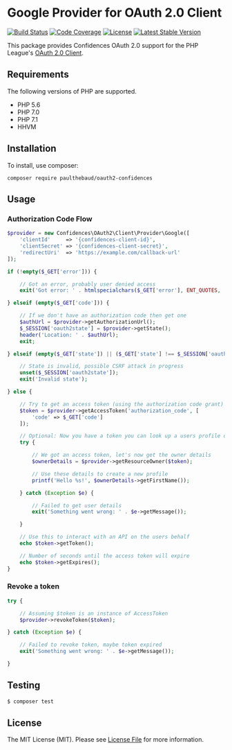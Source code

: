# Google Provider for OAuth 2.0 Client

[![Build Status](https://img.shields.io/travis/paul-thebaud/oauth2-confidences.svg)](https://travis-ci.org/paul-thebaud/oauth2-confidences)
[![Code Coverage](https://img.shields.io/coveralls/paul-thebaud/oauth2-confidences.svg)](https://coveralls.io/r/paul-thebaud/oauth2-confidences)
[![License](https://img.shields.io/packagist/l/paulthebaud/oauth2-confidences.svg)](https://github.com/paul-thebaud/oauth2-confidences/blob/master/LICENSE)
[![Latest Stable Version](https://img.shields.io/packagist/v/paulthebaud/oauth2-confidences.svg)](https://packagist.org/packages/paulthebaud/oauth2-confidences)

This package provides Confidences OAuth 2.0 support for the PHP League's [OAuth 2.0 Client](https://github.com/thephpleague/oauth2-client).

## Requirements

The following versions of PHP are supported.

* PHP 5.6
* PHP 7.0
* PHP 7.1
* HHVM

## Installation

To install, use composer:

```
composer require paulthebaud/oauth2-confidences
```

## Usage

### Authorization Code Flow

```php
$provider = new Confidences\OAuth2\Client\Provider\Google([
    'clientId'     => '{confidences-client-id}',
    'clientSecret' => '{confidences-client-secret}',
    'redirectUri'  => 'https://example.com/callback-url'
]);

if (!empty($_GET['error'])) {

    // Got an error, probably user denied access
    exit('Got error: ' . htmlspecialchars($_GET['error'], ENT_QUOTES, 'UTF-8'));

} elseif (empty($_GET['code'])) {

    // If we don't have an authorization code then get one
    $authUrl = $provider->getAuthorizationUrl();
    $_SESSION['oauth2state'] = $provider->getState();
    header('Location: ' . $authUrl);
    exit;

} elseif (empty($_GET['state']) || ($_GET['state'] !== $_SESSION['oauth2state'])) {

    // State is invalid, possible CSRF attack in progress
    unset($_SESSION['oauth2state']);
    exit('Invalid state');

} else {

    // Try to get an access token (using the authorization code grant)
    $token = $provider->getAccessToken('authorization_code', [
        'code' => $_GET['code']
    ]);

    // Optional: Now you have a token you can look up a users profile data
    try {

        // We got an access token, let's now get the owner details
        $ownerDetails = $provider->getResourceOwner($token);

        // Use these details to create a new profile
        printf('Hello %s!', $ownerDetails->getFirstName());

    } catch (Exception $e) {

        // Failed to get user details
        exit('Something went wrong: ' . $e->getMessage());

    }

    // Use this to interact with an API on the users behalf
    echo $token->getToken();

    // Number of seconds until the access token will expire
    echo $token->getExpires();
}
```

### Revoke a token

```php
try {

    // Assuming $token is an instance of AccessToken
    $provider->revokeToken($token);

} catch (Exception $e) {

    // Failed to revoke token, maybe token expired
    exit('Something went wrong: ' . $e->getMessage());

}
```

## Testing

``` bash
$ composer test
```

## License

The MIT License (MIT). Please see [License File](https://github.com/paul-thebaud/oauth2-confidences/blob/master/LICENSE) for more information.